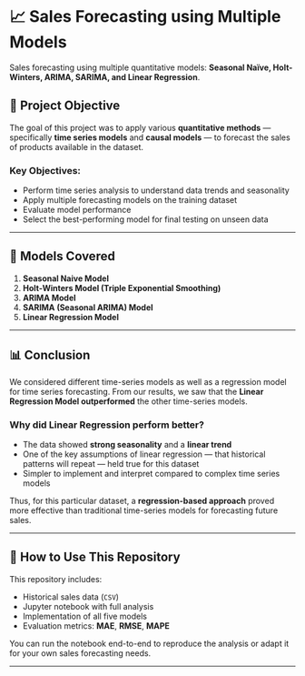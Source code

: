 # 📈 Sales Forecasting using Multiple Models

Sales forecasting using multiple quantitative models: **Seasonal Naïve, Holt-Winters, ARIMA, SARIMA, and Linear Regression**.

## 🎯 Project Objective

The goal of this project was to apply various **quantitative methods** — specifically **time series models** and **causal models** — to forecast the sales of products available in the dataset.

### Key Objectives:
- Perform time series analysis to understand data trends and seasonality
- Apply multiple forecasting models on the training dataset
- Evaluate model performance
- Select the best-performing model for final testing on unseen data

---

## 🧠 Models Covered

1. **Seasonal Naive Model**
2. **Holt-Winters Model (Triple Exponential Smoothing)**
3. **ARIMA Model**
4. **SARIMA (Seasonal ARIMA) Model**
5. **Linear Regression Model**

---

## 📊 Conclusion

We considered different time-series models as well as a regression model for time series forecasting. From our results, we saw that the **Linear Regression Model outperformed** the other time-series models.

### Why did Linear Regression perform better?
- The data showed **strong seasonality** and a **linear trend**
- One of the key assumptions of linear regression — that historical patterns will repeat — held true for this dataset
- Simpler to implement and interpret compared to complex time series models

Thus, for this particular dataset, a **regression-based approach** proved more effective than traditional time-series models for forecasting future sales.

---

## 📁 How to Use This Repository

This repository includes:
- Historical sales data (`CSV`)
- Jupyter notebook with full analysis
- Implementation of all five models
- Evaluation metrics: **MAE**, **RMSE**, **MAPE**

You can run the notebook end-to-end to reproduce the analysis or adapt it for your own sales forecasting needs.

---
